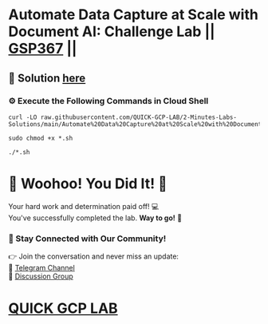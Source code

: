 # Automate Data Capture at Scale with Document AI: Challenge Lab || [GSP367](https://www.cloudskillsboost.google/focuses/34185?parent=catalog) ||

## 🔑 Solution [here](https://youtu.be/nc-KxqFlung)

### ⚙️ Execute the Following Commands in Cloud Shell

```
curl -LO raw.githubusercontent.com/QUICK-GCP-LAB/2-Minutes-Labs-Solutions/main/Automate%20Data%20Capture%20at%20Scale%20with%20Document%20AI%20Challenge%20Lab/gsp367.sh

sudo chmod +x *.sh

./*.sh
```

# 🎉 Woohoo! You Did It! 🎉  

Your hard work and determination paid off! 💻  
You've successfully completed the lab. **Way to go!** 🚀

### 💬 Stay Connected with Our Community!  
👉 Join the conversation and never miss an update:  
📢 [Telegram Channel](https://t.me/quickgcplab)  
👥 [Discussion Group](https://t.me/quickgcplabchats)  

# [QUICK GCP LAB](https://www.youtube.com/@quickgcplab)
